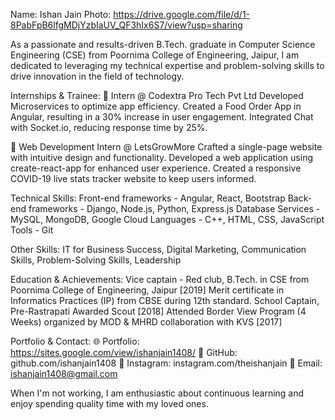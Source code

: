Name: Ishan Jain
Photo: https://drive.google.com/file/d/1-8PabFpB6lfgMDjYzbIaUV_QF3hIx6S7/view?usp=sharing

As a passionate and results-driven B.Tech. graduate in Computer Science Engineering (CSE) from Poornima College of Engineering, Jaipur, I am dedicated to leveraging my technical expertise and problem-solving skills to drive innovation in the field of technology.

Internships & Trainee:
🔹 Intern @ Codextra Pro Tech Pvt Ltd
Developed Microservices to optimize app efficiency.
Created a Food Order App in Angular, resulting in a 30% increase in user engagement.
Integrated Chat with Socket.io, reducing response time by 25%.

🔹 Web Development Intern @ LetsGrowMore
Crafted a single-page website with intuitive design and functionality.
Developed a web application using create-react-app for enhanced user experience.
Created a responsive COVID-19 live stats tracker website to keep users informed.

Technical Skills:
Front-end frameworks - Angular, React, Bootstrap
Back-end frameworks - Django, Node.js, Python, Express.js
Database Services - MySQL, MongoDB, Google Cloud
Languages - C++, HTML, CSS, JavaScript
Tools - Git 

Other Skills:
IT for Business Success, Digital Marketing, Communication Skills, Problem-Solving Skills, Leadership

Education & Achievements:
Vice captain - Red club, B.Tech. in CSE from Poornima College of Engineering, Jaipur [2019]
Merit certificate in Informatics Practices (IP) from CBSE during 12th standard.
School Captain, Pre-Rastrapati Awarded Scout [2018]
Attended Border View Program (4 Weeks) organized by MOD & MHRD collaboration with KVS [2017]

Portfolio & Contact:
🌐 Portfolio: https://sites.google.com/view/ishanjain1408/
🐙 GitHub: github.com/ishanjain1408
📸 Instagram: instagram.com/theishanjain
📧 Email: ishanjain1408@gmail.com

When I'm not working, I am enthusiastic about continuous learning and enjoy spending quality time with my loved ones.